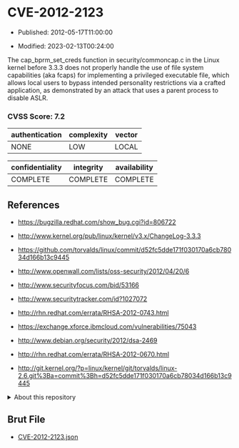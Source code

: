 # CVE-2012-2123

- Published: 2012-05-17T11:00:00

- Modified: 2023-02-13T00:24:00

The cap_bprm_set_creds function in security/commoncap.c in the Linux kernel before 3.3.3 does not properly handle the use of file system capabilities (aka fcaps) for implementing a privileged executable file, which allows local users to bypass intended personality restrictions via a crafted application, as demonstrated by an attack that uses a parent process to disable ASLR.

### CVSS Score: **7.2**

| authentication | complexity | vector |
| --- | --- | --- |
| NONE | LOW | LOCAL |

| confidentiality | integrity | availability |
| --- | --- | --- |
| COMPLETE | COMPLETE | COMPLETE |

## References

* https://bugzilla.redhat.com/show_bug.cgi?id=806722

* http://www.kernel.org/pub/linux/kernel/v3.x/ChangeLog-3.3.3

* https://github.com/torvalds/linux/commit/d52fc5dde171f030170a6cb78034d166b13c9445

* http://www.openwall.com/lists/oss-security/2012/04/20/6

* http://www.securityfocus.com/bid/53166

* http://www.securitytracker.com/id?1027072

* http://rhn.redhat.com/errata/RHSA-2012-0743.html

* https://exchange.xforce.ibmcloud.com/vulnerabilities/75043

* http://www.debian.org/security/2012/dsa-2469

* http://rhn.redhat.com/errata/RHSA-2012-0670.html

* http://git.kernel.org/?p=linux/kernel/git/torvalds/linux-2.6.git%3Ba=commit%3Bh=d52fc5dde171f030170a6cb78034d166b13c9445

<details>
<summary>About this repository</summary> 

  This repository is part of the project [Live Hack CVE](https://github.com/Live-Hack-CVE). Main website can be found [www.live-hack.org](https://www.live-hack.org) 
  
  Made by [Sn0wAlice](https://github.com/Sn0wAlice) for the people that care about security and need to have a feed of the latest CVEs. Hope you enjoy it, don't forget to star the repo and follow me on [Twitter](https://twitter.com/Sn0wAlice) and [Github](https://github.com/Sn0wAlice). And that is my [personnal website](https://www.alice-snow.me/)

  - [Home Page](https://github.com/Live-Hack-CVE)
  - [Framework](https://github.com/Live-Hack-CVE/cve-framework)
  - [CVE database](https://github.com/Live-Hack-CVE/full_database)
  - [Changelog](https://github.com/Live-Hack-CVE/Changelog)
</details>

## Brut File

* [CVE-2012-2123.json](https://raw.githubusercontent.com/Live-Hack-CVE/full_database/main/cves/2012/CVE-2012-2123.json)

